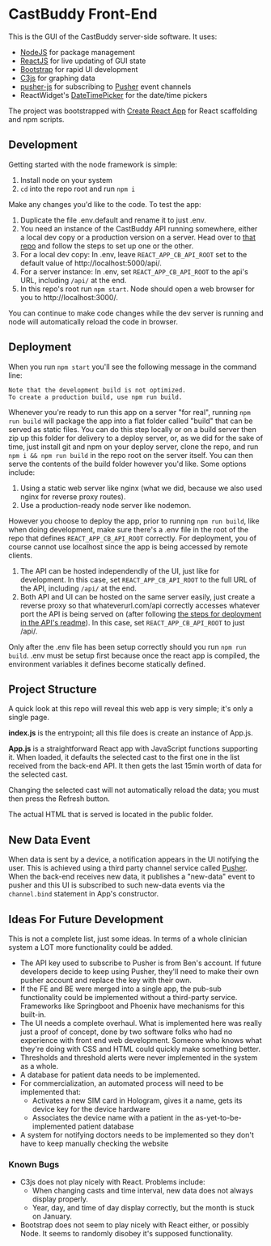# CastBuddy Front-End

This is the GUI of the CastBuddy server-side software. It uses:

* [NodeJS](https://nodejs.org/en/) for package management
* [ReactJS](https://reactjs.org/) for live updating of GUI state
* [Bootstrap](https://getbootstrap.com/) for rapid UI development
* [C3js](http://c3js.org/) for graphing data
* [pusher-js](https://github.com/pusher/pusher-js) for subscribing to [Pusher](https://pusher.com/) event channels
* ReactWidget's [DateTimePicker](https://jquense.github.io/react-widgets/api/DateTimePicker/) for the date/time pickers

The project was bootstrapped with [Create React App](https://github.com/facebookincubator/create-react-app) for React scaffolding and npm scripts.

## Development

Getting started with the node framework is simple:

1. Install node on your system
1. `cd` into the repo root and run `npm i`

Make any changes you'd like to the code. To test the app:

1. Duplicate the file .env.default and rename it to just .env.
1. You need an instance of the CastBuddy API running somewhere, either a local dev copy or a production version on a server. Head over to [that repo](https://bitbucket.org/faucherb94/castbuddyapi) and follow the steps to set up one or the other.
  1. For a local dev copy: In .env, leave `REACT_APP_CB_API_ROOT` set to the default value of http://localhost:5000/api/.
  1. For a server instance: In .env, set `REACT_APP_CB_API_ROOT` to the api's URL, including `/api/` at the end.
1. In this repo's root run `npm start`. Node should open a web browser for you to http://localhost:3000/.

You can continue to make code changes while the dev server is running and node will automatically reload the code in browser.

## Deployment

When you run `npm start` you'll see the following message in the command line:

```
Note that the development build is not optimized.
To create a production build, use npm run build.
```

Whenever you're ready to run this app on a server "for real", running `npm run build` will package the app into a flat folder called "build" that can be served as static files. You can do this step locally or on a build server then zip up this folder for delivery to a deploy server, or, as we did for the sake of time, just install git and npm on your deploy server, clone the repo, and run `npm i && npm run build` in the repo root on the server itself. You can then serve the contents of the build folder however you'd like. Some options include:

1. Using a static web server like nginx (what we did, because we also used nginx for reverse proxy routes).
1. Use a production-ready node server like nodemon.

However you choose to deploy the app, prior to running `npm run build`, like when doing development, make sure there's a .env file in the root of the repo that defines `REACT_APP_CB_API_ROOT` correctly. For deployment, you of course cannot use localhost since the app is being accessed by remote clients.

1. The API can be hosted independendly of the UI, just like for development. In this case, set `REACT_APP_CB_API_ROOT` to the full URL of the API, including `/api/` at the end.
1. Both API and UI can be hosted on the same server easily, just create a reverse proxy so that whateverurl.com/api correctly accesses whatever port the API is being served on (after following [the steps for deployment in the API's readme](https://bitbucket.org/faucher94/castbuddyapi)). In this case, set `REACT_APP_CB_API_ROOT` to just /api/.

Only after the .env file has been setup correctly should you run `npm run build`. .env must be setup first because once the react app is compiled, the environment variables it defines become statically defined.

## Project Structure

A quick look at this repo will reveal this web app is very simple; it's only a single page.

**index.js** is the entrypoint; all this file does is create an instance of App.js.

**App.js** is a straightforward React app with JavaScript functions supporting it. When loaded, it defaults the selected cast to the first one in the list received from the back-end API. It then gets the last 15min worth of data for the selected cast.

Changing the selected cast will not automatically reload the data; you must then press the Refresh button.

The actual HTML that is served is located in the public folder.

## New Data Event

When data is sent by a device, a notification appears in the UI notifying the user. This is achieved using a third party channel service called [Pusher](https://www.pusher.com). When the back-end receives new data, it publishes a "new-data" event to pusher and this UI is subscribed to such new-data events via the `channel.bind` statement in App's constructor.

## Ideas For Future Development

This is not a complete list, just some ideas. In terms of a whole clinician system a LOT more functionality could be added.

* The API key used to subscribe to Pusher is from Ben's account. If future developers decide to keep using Pusher, they'll need to make their own pusher account and replace the key with their own.
* If the FE and BE were merged into a single app, the pub-sub functionality could be implemented without a third-party service. Frameworks like Springboot and Phoenix have mechanisms for this built-in.
* The UI needs a complete overhaul. What is implemented here was really just a proof of concept, done by two software folks who had no experience with front end web development. Someone who knows what they're doing with CSS and HTML could quickly make something better.
* Thresholds and threshold alerts were never implemented in the system as a whole.
* A database for patient data needs to be implemented.
* For commercialization, an automated process will need to be implemented that:
  * Activates a new SIM card in Hologram, gives it a name, gets its device key for the device hardware
  * Associates the device name with a patient in the as-yet-to-be-implemented patient database
* A system for notifying doctors needs to be implemented so they don't have to keep manually checking the website

### Known Bugs

* C3js does not play nicely with React. Problems include:
  * When changing casts and time interval, new data does not always display properly.
  * Year, day, and time of day display correctly, but the month is stuck on January.
* Bootstrap does not seem to play nicely with React either, or possibly Node. It seems to randomly disobey it's supposed functionality.